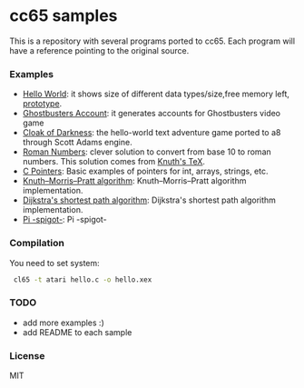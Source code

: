 #  cc65 samples

This is a repository with several programs ported to cc65. 
Each program will have a reference pointing to the original source.

### Examples

 * [Hello World](https://github.com/devwebcl/cc65-samples/blob/master/src/hello-world/hello.c): it shows size of different data types/size,free memory left, [prototype](https://github.com/devwebcl/cc65-samples/blob/master/src/hello-world/prototype.c).
 * [Ghostbusters Account](https://github.com/devwebcl/cc65-samples/blob/master/src/ghostbusters/ghostbcc.c): it generates accounts for Ghostbusters video game
 * [Cloak of Darkness](https://github.com/devwebcl/cc65-samples/blob/master/src/cloak/cloak.c): the hello-world text adventure game ported to a8 through Scott Adams engine.
 * [Roman Numbers](https://github.com/devwebcl/cc65-samples/blob/master/src/romans/romans.c): clever solution to convert from base 10 to roman numbers. This solution comes from [Knuth's TeX](http://mirrors.ctan.org/systems/knuth/dist/tex/tex.web).
 * [C Pointers](https://github.com/devwebcl/cc65-samples/blob/master/src/pointers/pointers.c): Basic examples of pointers for int, arrays, strings, etc.
 * [Knuth–Morris–Pratt algorithm](https://github.com/devwebcl/cc65-samples/blob/master/src/kmp/kmp.c): Knuth–Morris–Pratt algorithm implementation.
 * [Dijkstra's shortest path algorithm](https://github.com/devwebcl/cc65-samples/blob/master/src/dijkstra/dijkstra.c): Dijkstra's shortest path algorithm implementation.
 * [Pi -spigot-](https://github.com/devwebcl/cc65-samples/blob/master/src/pi/pi-spigot-algorithm.c):  Pi -spigot-

 

### Compilation
You need to set system:

```sh
 cl65 -t atari hello.c -o hello.xex
```


### TODO

 - add more examples :)
 - add README to each sample



### License

MIT
